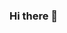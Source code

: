 ### Hi there 👋

<!--
**Pavankumar786/Pavankumar786** is a ✨ _special_ ✨ repository because its `README.md` (this file) appears on your GitHub profile.

Here are some ideas to get you started:

- 🔭 I’m currently working on course
- 🌱 I’m currently Golang
- 👯 I’m looking to collaborate on open source
- 🤔 I’m looking for help with Golang
- 💬 Ask me about ...Soft Skills
- 📫 How to reach me: ...LinkedIn(Pavan Kumar)
- 😄 Pronouns: ... He/Him
- ⚡ Fun fact: ...I am Very HAPPY!!!
-->
